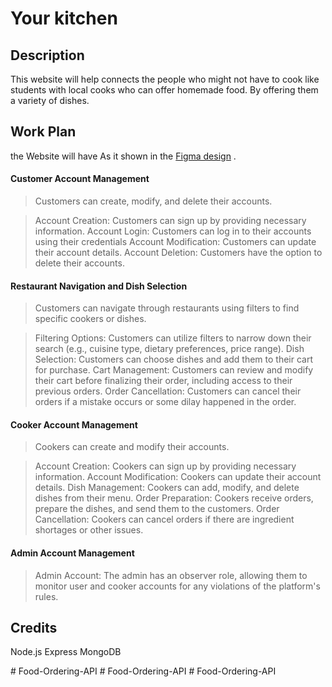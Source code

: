 # Your kitchen 

## Description
This website will help connects the people who might not have to cook like students with local cooks who can offer homemade food. By offering them a variety of dishes. 

## Work Plan 
  the Website will have As it shown in the [Figma design](https://www.figma.com/file/wzKyKCyGFIwTvFd8oGyQaa/API-structure?type=whiteboard&node-id=0-1&t=CU9xyv6YvBQLgFlm-0) .

#### Customer Account Management 

>Customers can create, modify, and delete their accounts.

>Account Creation: Customers can sign up by providing necessary information.
Account Login: Customers can log in to their accounts using their credentials
Account Modification: Customers can update their account details.
Account Deletion: Customers have the option to delete 
their accounts.

#### Restaurant Navigation and Dish Selection

>Customers can navigate through restaurants using filters to find specific cookers or dishes.

>Filtering Options: Customers can utilize filters to narrow down their search (e.g., cuisine type, dietary preferences, price range).
Dish Selection: Customers can choose dishes and add them to their cart for purchase.
Cart Management: Customers can review and modify their cart before finalizing their order, including access to their previous orders.
Order Cancellation: Customers can cancel their orders if a mistake occurs or some dilay happened in the order.

#### Cooker Account Management

>Cookers can create and modify their accounts.

>Account Creation: Cookers can sign up by providing necessary information.
Account Modification: Cookers can update their account details.
Dish Management: Cookers can add, modify, and delete dishes from their menu.
Order Preparation: Cookers receive orders, prepare the dishes, and send them to the customers.
Order Cancellation: Cookers can cancel orders if there are ingredient shortages or other issues.

####  Admin Account Management

>Admin Account: The admin has an observer role, allowing them to monitor user and cooker accounts for any violations of the platform's rules.


## Credits 
 
 Node.js
 Express
 MongoDB
 








#   F o o d - O r d e r i n g - A P I  
 #   F o o d - O r d e r i n g - A P I  
 #   F o o d - O r d e r i n g - A P I  
 